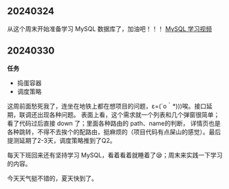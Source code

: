 ## 20240324

从这个周末开始准备学习 MySQL 数据库了，加油吧！！！
[MySQL 学习视频](https://www.bilibili.com/video/BV1iq4y1u7vj/?spm_id_from=333.999.0.0&vd_source=88c38ed46531d73a351d7fc8954fae6a)


## 20240330

**任务**

- 捣蛋容器
- 调度策略

这周前面愁死我了，连坐在地铁上都在想项目的问题，ε=(´ο｀*)))唉。接口延期，联调还出现各种问题。
表面上看，这个需求就一个列表和几个弹窗很简单；看了代码过后直接 down 了；里面各种路由的 path、name的判断，
详情页也是各种跳转，不得不去挨个的配路由，挺麻烦的（项目代码有点屎山的感觉）。最后提测延期了2-3天，调度策略推到了Q2。

每天下班回来还有坚持学习 MySQL，看着看着就睡着了😪；周末来实践一下学习的内容。

今天天气挺不错的，夏天快到了。
